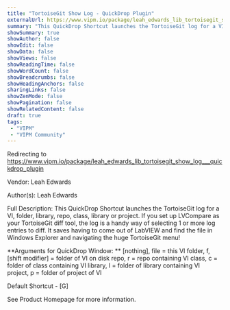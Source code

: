 ```yaml
---
title: "TortoiseGit Show Log - QuickDrop Plugin"
externalUrl: https://www.vipm.io/package/leah_edwards_lib_tortoisegit_show_log___quickdrop_plugin
summary: "This QuickDrop Shortcut launches the TortoiseGit log for a VI, folder, library, repo, class, library or project."
showSummary: true
showAuthor: false
showEdit: false
showData: false
showViews: false
showReadingTime: false
showWordCount: false
showBreadcrumbs: false
showHeadingAnchors: false
sharingLinks: false
showZenMode: false
showPagination: false
showRelatedContent: false
draft: true
tags:
 - "VIPM"
 - "VIPM Community"
---
```


Redirecting to https://www.vipm.io/package/leah_edwards_lib_tortoisegit_show_log___quickdrop_plugin

Vendor: Leah Edwards

Author(s): Leah Edwards
 
Full Description:
This QuickDrop Shortcut launches the TortoiseGit log for a VI, folder, library, repo, class, library or project. If you set up LVCompare as your TortoiseGit diff tool, the log is a handy way of selecting 1 or more log entries to diff. It saves having to come out of LabVIEW and find the file in Windows Explorer and navigating the huge TortoiseGit menu!

**Arguments for QuickDrop Window: **
   [nothing], file = this VI
   folder, f, [shift modifier] = folder of VI on disk
   repo, r = repo containing VI
   class, c = folder of class containing VI
   library, l = folder of library containing VI
   project, p = folder of project of VI

Default Shortcut - [G]

See Product Homepage for more information.